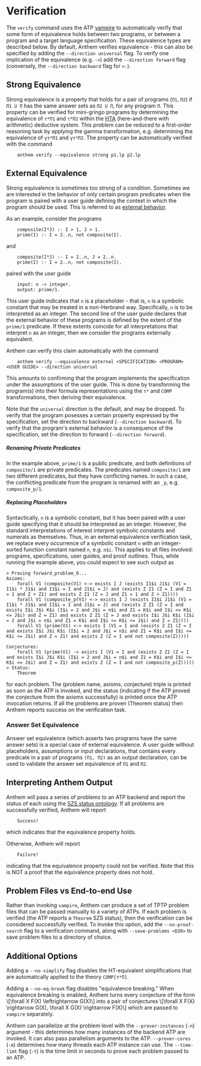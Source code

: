 # Verification
The `verify` command uses the ATP [vampire](https://vprover.github.io/) to automatically verify that some form of equivalence holds between two programs, or between a program and a target language specification.
These equivalence types are described below.
By default, Anthem verifies equivalence - this can also be specified by adding the `--direction universal` flag.
To verify one implication of the equivalence (e.g. `->`) add the `--direction forward` flag (conversely, the `--direction backward` flag for `<-`).


## Strong Equivalence
Strong equivalence is a property that holds for a pair of programs (`Π1`, `Π2`) if `Π1 U Π` has the same answer sets as `Π2 U Π`, for any program `Π`.
This property can be verified for mini-gringo programs by determining the equivalence of `τ*Π1` and `τ*Π2` within the [HTA](https://doi.org/10.1017/S1471068421000338) (here-and-there with arithmetic) deductive system.
This problem can be reduced to a first-order reasoning task by applying the gamma transformation, e.g. determining the equivalence of `γτ*Π1` and `γτ*Π2`.
The property can be automatically verified with the command
```
    anthem verify --equivalence strong p1.lp p2.lp
```


## External Equivalence
Strong equivalence is sometimes too strong of a condition.
Sometimes we are interested in the behavior of only certain program predicates when the program is paired with a user guide defining the context in which the program should be used.
This is referred to as [external behavior](https://doi.org/10.1017/S1471068423000200).

As an example, consider the programs
```
    composite(I*J) :- I > 1, J > 1.
    prime(I) :- I = 2..n, not composite(I).
```
and
```
    composite(I*J) :- I = 2..n, J = 2..n.
    prime(I) :- I = 2..n, not composite(I).
```
paired with the user guide
```
    input: n -> integer.
    output: prime/1.
```
This user guide indicates that `n` is a placeholder - that is, `n` is a symbolic constant that may be treated in a non-Herbrand way.
Specifically, `n` is to be interpreted as an integer.
The second line of the user guide declares that the external behavior of these programs is defined by the extent of the `prime/1` predicate.
If these extents coincide for all interpretations that interpret `n` as an integer, then we consider the programs externally equivalent.

Anthem can verify this claim automatically with the command
```
    anthem verify --equivalence external <SPECIFICATION> <PROGRAM> <USER GUIDE> --direction universal
```
This amounts to confirming that the program implements the specification under the assumptions of the user guide.
This is done by transforming the program(s) into their formula representations using the `τ*` and `COMP` transformations, then deriving their equivalence.

Note that the `universal` direction is the default, and may be dropped.
To verify that the program posesses a certain property expressed by the specification, set the direction to backward (`--direction backward`).
To verify that the program's external behavior is a consequence of the specification, set the direction to forward (`--direction forward`).

##### Renaming Private Predicates
In the example above, `prime/1` is a public predicate, and both definitions of `composite/1` are private predicates.
The predicates named `composite/1` are two different predicates, but they have conflicting names.
In such a case, the conflicting predicate from the program is renamed with an `_p`, e.g. `composite_p/1`.

##### Replacing Placeholders
Syntactically, `n` is a symbolic constant, but it has been paired with a user guide specifying that it should be interpreted as an integer.
However, the standard interpretations of interest interpret symbolic constants and numerals as themselves.
Thus, in an external equivalence verification task, we replace every occurrence of a symbolic constant `n` with an integer-sorted function constant named `n`, e.g. `n$i`.
This applies to all files involved: programs, specifications, user guides, and proof outlines.
Thus, while running the example above, you could expect to see such output as
```
> Proving forward_problem_0...
Axioms:
    forall V1 (composite(V1) <-> exists I J (exists I1$i J1$i (V1 = I1$i * J1$i and I1$i = I and J1$i = J) and (exists Z Z1 (Z = I and Z1 = 1 and Z > Z1) and exists Z Z1 (Z = J and Z1 = 1 and Z > Z1))))
    forall V1 (composite_p(V1) <-> exists I J (exists I1$i J1$i (V1 = I1$i * J1$i and I1$i = I and J1$i = J) and (exists Z Z1 (Z = I and exists I$i J$i K$i (I$i = 2 and J$i = n$i and Z1 = K$i and I$i <= K$i <= J$i) and Z = Z1) and exists Z Z1 (Z = J and exists I$i J$i K$i (I$i = 2 and J$i = n$i and Z1 = K$i and I$i <= K$i <= J$i) and Z = Z1))))
    forall V1 (prime(V1) <-> exists I (V1 = I and (exists Z Z1 (Z = I and exists I$i J$i K$i (I$i = 2 and J$i = n$i and Z1 = K$i and I$i <= K$i <= J$i) and Z = Z1) and exists Z (Z = I and not composite(Z)))))

Conjectures:
    forall V1 (prime(V1) -> exists I (V1 = I and (exists Z Z1 (Z = I and exists I$i J$i K$i (I$i = 2 and J$i = n$i and Z1 = K$i and I$i <= K$i <= J$i) and Z = Z1) and exists Z (Z = I and not composite_p(Z)))))
> Status:
    Theorem
```

for each problem.
The (problem name, axioms, conjecture) triple is printed as soon as the ATP is invoked, and the status (indicating if the ATP proved the conjecture from the axioms successfully) is printed once the ATP invocation returns.
If all the problems are proven (Theorem status) then Anthem reports success on the verification task.



### Answer Set Equivalence
Answer set equivalence (which asserts two programs have the same answer sets) is a special case of external equivalence.
A user guide without placeholders, assumptions or input declarations, that contains every predicate in a pair of programs `(Π1, Π2)` as an output declaration, can be used to validate the answer set equivalence of `Π1` and `Π2`.

## Interpreting Anthem Output
Anthem will pass a series of problems to an ATP backend and report the status of each using the [SZS status ontology](https://dblp.org/rec/conf/lpar/Sutcliffe08.bib).
If all problems are successfully verified, Anthem will report
```
    Success!
```
which indicates that the equivalence property holds.

Otherwise, Anthem will report
```
    Failure!
```
indicating that the equivalence property could not be verified.
Note that this is NOT a proof that the equivalence property does not hold.


## Problem Files vs End-to-end Use
Rather than invoking `vampire`, Anthem can produce a set of TPTP problem files that can be passed manually to a variety of ATPs.
If each problem is verified (the ATP reports a `Theorem` SZS status), then the verification can be considered successfully verified.
To invoke this option, add the `--no-proof-search` flag to a verification command, along with `--save-problems <DIR>` to save problem files to a directory of choice.


## Additional Options

Adding a `--no-simplify` flag disables the HT-equivalent simplifications that are automatically applied to the theory `COMP[τ*Π]`.

Adding a `--no-eq-break` flag disables "equivalence breaking."
When equivalence breaking is enabled, Anthem turns every conjecture of the form
\\[\forall X F(X) \leftrightarrow G(X)\\]
into a pair of conjectures
\\[\forall X F(X) \rightarrow G(X), \forall X G(X) \rightarrow F(X)\\]
which are passed to `vampire` separately.

Anthem can parallelize at the problem level with the `--prover-instances` (`-n`) argument - this determines how many instances of the backend ATP are invoked.
It can also pass parallelism arguments to the ATP.
`--prover-cores` (`-m`) determines how many threads each ATP instance can use.
The `--time-limt` flag (`-t`) is the time limit in seconds to prove each problem passed to an ATP.

